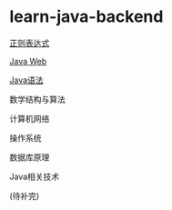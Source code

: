 # learn-java-backend

[正则表达式](https://github.com/ziishaned/learn-regex/blob/master/translations/README-cn.md)<br>

[Java Web](https://www.bilibili.com/video/BV11741127ic?from=search&seid=15319522933890015197)

[Java语法](Java语法.md)

数学结构与算法

计算机网络

操作系统

数据库原理

Java相关技术

(待补完)
